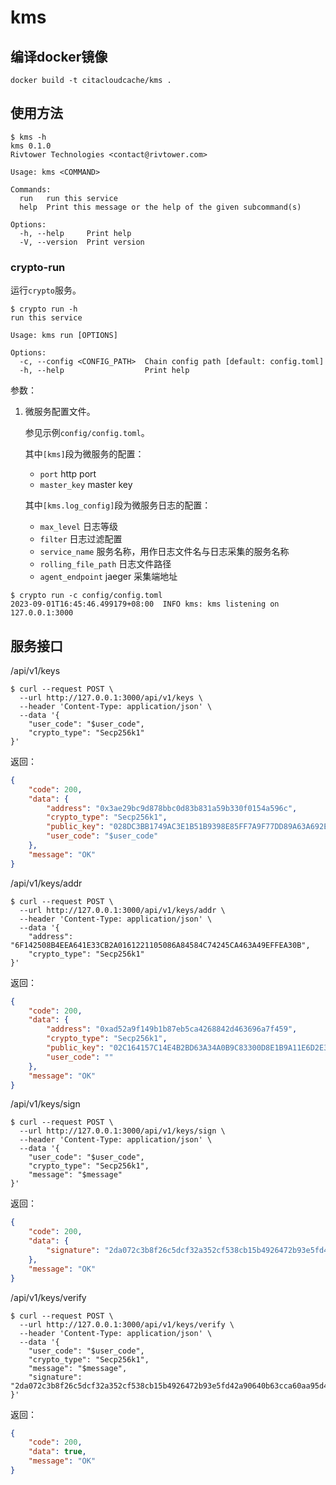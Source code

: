 # kms

## 编译docker镜像
```
docker build -t citacloudcache/kms .
```
## 使用方法

```
$ kms -h
kms 0.1.0
Rivtower Technologies <contact@rivtower.com>

Usage: kms <COMMAND>

Commands:
  run   run this service
  help  Print this message or the help of the given subcommand(s)

Options:
  -h, --help     Print help
  -V, --version  Print version
```

### crypto-run

运行`crypto`服务。

```
$ crypto run -h
run this service

Usage: kms run [OPTIONS]

Options:
  -c, --config <CONFIG_PATH>  Chain config path [default: config.toml]
  -h, --help                  Print help
```

参数：
1. 微服务配置文件。

    参见示例`config/config.toml`。

    其中`[kms]`段为微服务的配置：
    * `port` http port
    * `master_key` master key

    其中`[kms.log_config]`段为微服务日志的配置：
    * `max_level` 日志等级
    * `filter` 日志过滤配置
    * `service_name` 服务名称，用作日志文件名与日志采集的服务名称
    * `rolling_file_path` 日志文件路径
    * `agent_endpoint` jaeger 采集端地址

```
$ crypto run -c config/config.toml
2023-09-01T16:45:46.499179+08:00  INFO kms: kms listening on 127.0.0.1:3000
```

## 服务接口

/api/v1/keys

```
$ curl --request POST \
  --url http://127.0.0.1:3000/api/v1/keys \
  --header 'Content-Type: application/json' \
  --data '{
    "user_code": "$user_code",
    "crypto_type": "Secp256k1"
}'
```

返回：

```json
{
    "code": 200,
    "data": {
        "address": "0x3ae29bc9d878bbc0d83b831a59b330f0154a596c",
        "crypto_type": "Secp256k1",
        "public_key": "028DC3BB1749AC3E1B51B9398E85FF7A9F77DD89A63A692ED4B053644D4F8AB5BC",
        "user_code": "$user_code"
    },
    "message": "OK"
}
```

/api/v1/keys/addr

```
$ curl --request POST \
  --url http://127.0.0.1:3000/api/v1/keys/addr \
  --header 'Content-Type: application/json' \
  --data '{
    "address": "6F142508B4EEA641E33CB2A0161221105086A84584C74245CA463A49EFFEA30B",
    "crypto_type": "Secp256k1"
}'
```

返回：

```json
{
    "code": 200,
    "data": {
        "address": "0xad52a9f149b1b87eb5ca4268842d463696a7f459",
        "crypto_type": "Secp256k1",
        "public_key": "02C164157C14E4B2BD63A34A0B9C83300D8E1B9A11E6D2E32C4CEC2FFE5DFEEAD2",
        "user_code": ""
    },
    "message": "OK"
}
```

/api/v1/keys/sign

```
$ curl --request POST \
  --url http://127.0.0.1:3000/api/v1/keys/sign \
  --header 'Content-Type: application/json' \
  --data '{
    "user_code": "$user_code",
    "crypto_type": "Secp256k1",
    "message": "$message"
}'
```

返回：

```json
{
    "code": 200,
    "data": {
        "signature": "2da072c3b8f26c5dcf32a352cf538cb15b4926472b93e5fd42a90640b63cca60aa95d48d35876aa49386fff6ef181dcc0d42c713e1de56eb5ffef5d06d6c216bca2ff3086c5f7a2c80f56fa58f6248c3e17dc8c2b34f1b411e06125649a458ecc5d864c724681fa1758dbb131f67966dd3bd4d399a02ad0844130f15839e0a77"
    },
    "message": "OK"
}
```

/api/v1/keys/verify

```
$ curl --request POST \
  --url http://127.0.0.1:3000/api/v1/keys/verify \
  --header 'Content-Type: application/json' \
  --data '{
    "user_code": "$user_code",
    "crypto_type": "Secp256k1",
    "message": "$message",
    "signature": "2da072c3b8f26c5dcf32a352cf538cb15b4926472b93e5fd42a90640b63cca60aa95d48d35876aa49386fff6ef181dcc0d42c713e1de56eb5ffef5d06d6c216bca2ff3086c5f7a2c80f56fa58f6248c3e17dc8c2b34f1b411e06125649a458ecc5d864c724681fa1758dbb131f67966dd3bd4d399a02ad0844130f15839e0a77"
}'
```

返回：

```json
{
    "code": 200,
    "data": true,
    "message": "OK"
}
```
